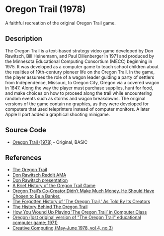 # Oregon Trail (1978)

A faithful recreation of the original Oregon Trail game.

## Description

The Oregon Trail is a text-based strategy video game developed by Don Rawitsch, Bill Heinemann, and Paul Dillenberger in 1971 and produced by the Minnesota Educational Computing Consortium (MECC) beginning in 1975. It was developed as a computer game to teach school children about the realities of 19th-century pioneer life on the Oregon Trail. In the game, the player assumes the role of a wagon leader guiding a party of settlers from Independence, Missouri, to Oregon City, Oregon via a covered wagon in 1847. Along the way the player must purchase supplies, hunt for food, and make choices on how to proceed along the trail while encountering random events such as storms and wagon breakdowns. The original versions of the game contain no graphics, as they were developed for computers that used teleprinters instead of computer monitors. A later Apple II port added a graphical shooting minigame.

## Source Code

- [Oregon Trail (1978)](https://github.com/attilabuti/Oregon-Trail-1978) - Original, BASIC

## References

* [The Oregon Trail](https://en.wikipedia.org/wiki/The_Oregon_Trail_(1971_video_game))
* [Don Rawitsch Reddit AMA](https://www.reddit.com/r/IAmA/comments/43ooqf/i_am_don_rawitsch_a_coinventor_of_the_original)
* [Don Rawitsch presentation](http://www.gdcvault.com/play/1024251/Classic-Game-Postmortem-Oregon-Trail)
* [A Brief History of the Oregon Trail Game](https://www.died-of-dysentery.com/stories/brief-history.html)
* [Oregon Trail’s Co-Creator Didn’t Make Much Money. He Should Have Chosen to Be a Banker.](http://www.slate.com/blogs/future_tense/2016/02/01/oregon_trail_co_creator_don_rawitsch_answers_questions_in_reddit_ama_about.html)
* [The Forgotten History of 'The Oregon Trail,' As Told By Its Creators](https://motherboard.vice.com/en_us/article/qkx8vw/the-forgotten-history-of-the-oregon-trail-as-told-by-its-creators)
* [The History Behind The Oregon Trail](https://www.wired.com/2007/06/the-history-beh)
* [How You Wound Up Playing ‘The Oregon Trail’ in Computer Class](https://www.smithsonianmag.com/innovation/how-you-wound-playing-em-oregon-trailem-computer-class-180959851/)
* [Oregon (lost original version of "The Oregon Trail" educational computer game; 1971)](https://lostmediawiki.com/Oregon_(lost_original_version_of_%22The_Oregon_Trail%22_educational_computer_game;_1971))
* [Creative Computing (May-June 1978, vol 4, no 3)](https://archive.org/details/creativecomputing-1978-05/page/n139/mode/2up)